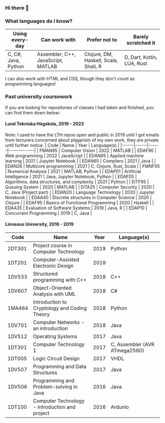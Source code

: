 ### Hi there 👋

### What languages do I know?

| Using every-day | Can work with | Prefer not to | Barely scratched it |
|-----------------|---------------|---------------|---------------------|
| C, C#, Java, Python | Assembler, C++, JavaScript, MATLAB | Clojure, DM, Haskell, Scala, Shell, R | D, Dart, Kotlin, LUA, Rust |

I can also work with HTML and CSS, though they don't count as programming languages!

### Past university coursework

<!--
**martinlyra/martinlyra** is a ✨ _special_ ✨ repository because its `README.md` (this file) appears on your GitHub profile.

Here are some ideas to get you started:

- 🔭 I’m currently working on ...
- 🌱 I’m currently learning ...
- 👯 I’m looking to collaborate on ...
- 🤔 I’m looking for help with ...
- 💬 Ask me about ...
- 📫 How to reach me: ...
- 😄 Pronouns: ...
- ⚡ Fun fact: ...
-->

If you are looking for repositories of classes I had taken and finished, you can find them down below:
#### Lund Tekniska Högskola, 2019 - 2023
Note: I used to have the LTH repos open and public in 2019 until I got emails from lecturers concerned about plagarism of my own work, they are private until further notice.
| Code | Name | Year | Language(s) |
|------|------|------|-------------|
| FMAN95 | Computer Vision | 2022 | MATLAB |
| EDAF90 | Web programming | 2022 | JavaScript |
| EDAN95 | Applied machine learning | 2021 | Jupyter Notebook |
| EDAN65 | Compilers | 2021 | Java |
| EDAN26 | Multicore programming | 2021 | C, Clojure, Rust, Scala |
| FMNF05 | Numerical Analysis | 2021 | MATLAB, Python |
| EDAP01 | Artificial Intelligence | 2021 | Java, Jupyter Notebook, Python |
| EDAF05 | Algorithms, data structures, and complexity | 2021 | Python |
| EITF95 | Queuing System | 2020 | MATLAB |
| EITA25 | Computer Security | 2020 | C, Java (Project part) |
| EDAN20 | Language Technology | 2020 | Jupyter Notebook |
| EDAA40 | Discrete structures in Computer Science | 2020 | Clojure |
| EDAF95 | Basics of Functional Programming | 2020 | Haskell |
| EDAA35 | Evaluation of Software Systems | 2019 | Java, R |
| EDAP10 | Concurrent Programming | 2019 | C, Java |

#### Linneaus University, 2016 - 2019

| Code | Name | Year | Language(s) |
|------|------|------|-------------|
| 2DT301 | Project course in Computer Technology | 2019 | Python |
| 1DT201 | Computer-Assisted Electronic Design | 2019 | |
| 1DV533 | Structured programming with C++ | 2018 | C++ |
| 1DV607 | Object-Oriented Analysis with UML | 2018 | C# |
| 1MA464 | Introduction to Cryptology and Coding Theory | 2018 | Python |
| 1DV701 | Computer Networks - an introduction | 2018 | Java |
| 1DV512 | Operating Systems | 2017 | Java |
| 1DT301 | Computer Technology 1 | 2017 | C, Assembler (AVR ATmega2560) |
| 1DT005 | Logic Circuit Design | 2017 | VHDL |
| 1DV507 | Programming and Data Structures | 2017 | Java |
| 1DV506 | Programming and Problem-solving in Java | 2016 | Java |
| 1DT100 | Computer Technology - introduction and project | 2016 | Ardunio |
